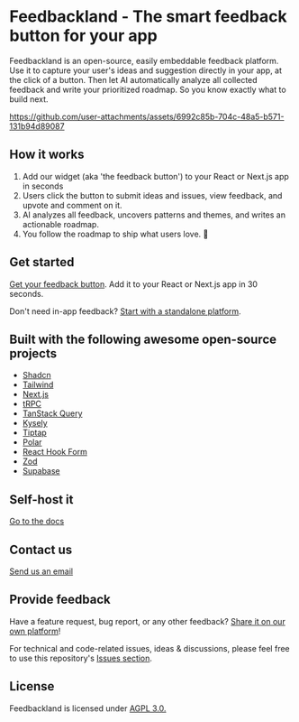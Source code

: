 # Feedbackland - The smart feedback button for your app

Feedbackland is an open-source, easily embeddable feedback platform. Use it to capture your user's ideas and suggestion directly in your app, at the click of a button. Then let AI automatically analyze all collected feedback and write your prioritized roadmap. So you know exactly what to build next.

https://github.com/user-attachments/assets/6992c85b-704c-48a5-b571-131b94d89087

## How it works

1. Add our widget (aka 'the feedback button') to your React or Next.js app in seconds
2. Users click the button to submit ideas and issues, view feedback, and upvote and comment on it.
3. AI analyzes all feedback, uncovers patterns and themes, and writes an actionable roadmap.
4. You follow the roadmap to ship what users love. 🚀

## Get started
[Get your feedback button](https://www.feedbackland.com/#embed). Add it to your React or Next.js app in 30 seconds.

Don't need in-app feedback? [Start with a standalone platform](https://get-started.feedbackland.com/).

## Built with the following awesome open-source projects

- [Shadcn](https://github.com/shadcn-ui/ui)
- [Tailwind](https://github.com/tailwindlabs/tailwindcss)
- [Next.js](https://github.com/vercel/next.js)
- [tRPC](https://github.com/trpc/trpc)
- [TanStack Query](https://github.com/TanStack/query)
- [Kysely](https://github.com/kysely-org/kysely)
- [Tiptap](https://github.com/ueberdosis/tiptap)
- [Polar](https://github.com/polarsource/polar)
- [React Hook Form](https://github.com/react-hook-form/react-hook-form)
- [Zod](https://github.com/colinhacks/zod)
- [Supabase](https://github.com/supabase/supabase)

## Self-host it

[Go to the docs](https://github.com/feedbackland/feedbackland/blob/main/SELFHOSTING.md)

## Contact us

[Send us an email](mailto:hello@feedbackland.com)

## Provide feedback

Have a feature request, bug report, or any other feedback? [Share it on our own platform](https://dogfood.feedbackland.com)!

For technical and code-related issues, ideas & discussions, please feel free to use this repository's [Issues section](https://github.com/feedbackland/feedbackland/issues).

## License

Feedbackland is licensed under [AGPL 3.0.](https://github.com/feedbackland/feedbackland?tab=AGPL-3.0-1-ov-file)
